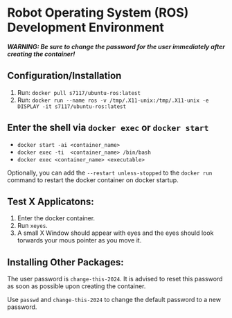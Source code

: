 # Robot Operating System (ROS) Development Environment

**_WARNING: Be sure to change the password for the user immediately after creating the container!_**

## Configuration/Installation

1. Run: `docker pull s7117/ubuntu-ros:latest`
2. Run: `docker run --name ros -v /tmp/.X11-unix:/tmp/.X11-unix -e DISPLAY -it s7117/ubuntu-ros:latest`

## Enter the shell via `docker exec` or `docker start`

- `docker start -ai <container_name>`
- `docker exec -ti  <container_name> /bin/bash`
- `docker exec <container_name> <executable>`

Optionally, you can add the `--restart unless-stopped` to the `docker run` command to restart the docker container on docker startup.

## Test X Applicatons:

1. Enter the docker container.
2. Run `xeyes`.
3. A small X Window should appear with eyes and the eyes should look torwards your mous pointer as you move it.

## Installing Other Packages:

The user password is `change-this-2024`. It is advised to reset this password as soon as possible upon creating the container.

Use `passwd` and `change-this-2024` to change the default password to a new password.
